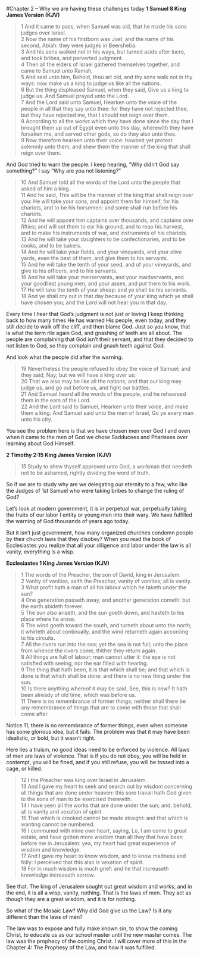 #Chapter 2 – Why we are having these challenges today
**1 Samuel 8 King James Version (KJV)**
>1 And it came to pass, when Samuel was old, that he made his sons judges over Israel.<br />
2 Now the name of his firstborn was Joel; and the name of his second, Abiah: they were judges in Beersheba.<br />
3 And his sons walked not in his ways, but turned aside after lucre, and took bribes, and perverted judgment.<br />
4 Then all the elders of Israel gathered themselves together, and came to Samuel unto Ramah,<br />
5 And said unto him, Behold, thou art old, and thy sons walk not in thy ways: now make us a king to judge us like all the nations.<br />
6 But the thing displeased Samuel, when they said, Give us a king to judge us. And Samuel prayed unto the Lord.<br />
7 And the Lord said unto Samuel, Hearken unto the voice of the people in all that they say unto thee: for they have not rejected thee, but they have rejected me, that I should not reign over them.<br />
8 According to all the works which they have done since the day that I brought them up out of Egypt even unto this day, wherewith they have forsaken me, and served other gods, so do they also unto thee.<br />
9 Now therefore hearken unto their voice: howbeit yet protest solemnly unto them, and shew them the manner of the king that shall reign over them.<br />

And God tried to warn the people. I keep hearing, “Why didn’t God say something?” I say “Why are you not listening?”
>10 And Samuel told all the words of the Lord unto the people that asked of him a king.<br />
11 And he said, This will be the manner of the king that shall reign over you: He will take your sons, and appoint them for himself, for his chariots, and to be his horsemen; and some shall run before his chariots.<br />
12 And he will appoint him captains over thousands, and captains over fifties; and will set them to ear his ground, and to reap his harvest, and to make his instruments of war, and instruments of his chariots.<br />
13 And he will take your daughters to be confectionaries, and to be cooks, and to be bakers.<br />
14 And he will take your fields, and your vineyards, and your olive yards, even the best of them, and give them to his servants.<br />
15 And he will take the tenth of your seed, and of your vineyards, and give to his officers, and to his servants.<br />
16 And he will take your menservants, and your maidservants, and your goodliest young men, and your asses, and put them to his work.<br />
17 He will take the tenth of your sheep: and ye shall be his servants.<br />
18 And ye shall cry out in that day because of your king which ye shall have chosen you; and the Lord will not hear you in that day.

Every time I hear that God’s judgment is not just or loving I keep thinking back to how many times He has warned His people, even today, and they still decide to walk off the cliff, and then blame God. Just so you know, that is what the term rile again God, and gnashing of teeth are all about. The people are complaining that God isn’t their servant, and that they decided to not listen to God, so they complain and gnash teeth against God.

And look what the people did after the warning.
>19 Nevertheless the people refused to obey the voice of Samuel; and they said, Nay; but we will have a king over us;<br />
20 That we also may be like all the nations; and that our king may judge us, and go out before us, and fight our battles.<br />
21 And Samuel heard all the words of the people, and he rehearsed them in the ears of the Lord.<br />
22 And the Lord said to Samuel, Hearken unto their voice, and make them a king. And Samuel said unto the men of Israel, Go ye every man unto his city.

You see the problem here is that we have chosen men over God I and even when it came to the men of God we chose Sadducees and Pharisees over learning about God Himself.

**2 Timothy 2:15 King James Version (KJV)**<br />
>15 Study to shew thyself approved unto God, a workman that needeth not to be ashamed, rightly dividing the word of truth.

So if we are to study why are we delegating our eternity to a few, who like the Judges of 1st Samuel who were taking bribes to change the ruling of God?

Let’s look at modern government, it is in perpetual war, perpetually taking the fruits of our labor I entity or young men into their wary. We have fulfilled the warning of God thousands of years ago today.

But it isn’t just government, how many organized churches condemn people by their church laws that they disobey? When you read the book of Ecclesiastes you realize that all your diligence and labor under the law is all vanity, everything is a wisp.

**Ecclesiastes 1 King James Version (KJV)**
>1 The words of the Preacher, the son of David, king in Jerusalem.<br />
2 Vanity of vanities, saith the Preacher, vanity of vanities; all is vanity.<br />
3 What profit hath a man of all his labour which he taketh under the sun?<br />
4 One generation passeth away, and another generation cometh: but the earth abideth forever.<br />
5 The sun also ariseth, and the sun goeth down, and hasteth to his place where he arose.<br />
6 The wind goeth toward the south, and turneth about unto the north; it whirleth about continually, and the wind returneth again according to his circuits.<br />
7 All the rivers run into the sea; yet the sea is not full; unto the place from whence the rivers come, thither they return again.<br />
8 All things are full of labour; man cannot utter it: the eye is not satisfied with seeing, nor the ear filled with hearing.<br />
9 The thing that hath been, it is that which shall be; and that which is done is that which shall be done: and there is no new thing under the sun.<br />
10 Is there anything whereof it may be said, See, this is new? It hath been already of old time, which was before us.<br />
11 There is no remembrance of former things; neither shall there be any remembrance of things that are to come with those that shall come after.

Notice 11, there is no remembrance of former things, even when someone has some glorious idea, but it fails. The problem was that it may have been idealistic, or bold, but it wasn’t right.

Here lies a truism, no good ideas need to be enforced by violence. All laws of men are laws of violence. That is if you do not obey, you will be held in contempt, you will be fined, and if you still refuse, you will be tossed into a cage, or killed.

>12 I the Preacher was king over Israel in Jerusalem.<br />
13 And I gave my heart to seek and search out by wisdom concerning all things that are done under heaven: this sore travail hath God given to the sons of man to be exercised therewith.<br />
14 I have seen all the works that are done under the sun; and, behold, all is vanity and vexation of spirit.<br />
15 That which is crooked cannot be made straight: and that which is wanting cannot be numbered.<br />
16 I communed with mine own heart, saying, Lo, I am come to great estate, and have gotten more wisdom than all they that have been before me in Jerusalem: yea, my heart had great experience of wisdom and knowledge.<br />
17 And I gave my heart to know wisdom, and to know madness and folly: I perceived that this also is vexation of spirit.<br />
18 For in much wisdom is much grief: and he that increaseth knowledge increaseth sorrow.

See that. The king of Jerusalem sought out great wisdom and works, and in the end, it is all a wisp, vanity, nothing. That is the laws of men. They act as though they are a great wisdom, and it is for nothing.

So what of the Mosaic Law? Why did God give us the Law? Is it any different than the laws of men?

The law was to expose and fully make known sin, to show the coming Christ, to educate us as our school master until the new master comes. The law was the prophecy of the coming Christ. I will cover more of this in the Chapter 4: The Prophesy of the Law, and how it was fulfilled.
